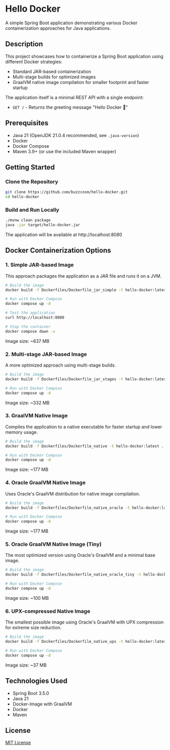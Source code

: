 # Hello Docker

A simple Spring Boot application demonstrating various Docker containerization approaches for Java applications.

## Description

This project showcases how to containerize a Spring Boot application using different Docker strategies:
- Standard JAR-based containerization
- Multi-stage builds for optimized images
- GraalVM native image compilation for smaller footprint and faster startup

The application itself is a minimal REST API with a single endpoint:
- `GET /` - Returns the greeting message "Hello Docker 👋"

## Prerequisites

- Java 21 (OpenJDK 21.0.4 recommended, see `.java-version`)
- Docker
- Docker Compose
- Maven 3.9+ (or use the included Maven wrapper)

## Getting Started

### Clone the Repository

```bash
git clone https://github.com/buzzcosm/hello-docker.git
cd hello-docker
```

### Build and Run Locally

```bash
./mvnw clean package
java -jar target/hello-docker.jar
```

The application will be available at http://localhost:8080

## Docker Containerization Options

### 1. Simple JAR-based Image

This approach packages the application as a JAR file and runs it on a JVM.

```bash
# Build the image
docker build -f Dockerfiles/Dockerfile_jar_simple -t hello-docker:latest .

# Run with Docker Compose
docker compose up -d

# Test the application
curl http://localhost:8080

# Stop the container
docker compose down -v
```

Image size: ~637 MB

### 2. Multi-stage JAR-based Image

A more optimized approach using multi-stage builds.

```bash
# Build the image
docker build -f Dockerfiles/Dockerfile_jar_stages -t hello-docker:latest .

# Run with Docker Compose
docker compose up -d
```

Image size: ~332 MB

### 3. GraalVM Native Image

Compiles the application to a native executable for faster startup and lower memory usage.

```bash
# Build the image
docker build -f Dockerfiles/Dockerfile_native -t hello-docker:latest .

# Run with Docker Compose
docker compose up -d
```

Image size: ~177 MB

### 4. Oracle GraalVM Native Image

Uses Oracle's GraalVM distribution for native image compilation.

```bash
# Build the image
docker build -f Dockerfiles/Dockerfile_native_oracle -t hello-docker:latest .

# Run with Docker Compose
docker compose up -d
```

Image size: ~177 MB

### 5. Oracle GraalVM Native Image (Tiny)

The most optimized version using Oracle's GraalVM and a minimal base image.

```bash
# Build the image
docker build -f Dockerfiles/Dockerfile_native_oracle_tiny -t hello-docker:latest .

# Run with Docker Compose
docker compose up -d
```

Image size: ~100 MB

### 6. UPX-compressed Native Image

The smallest possible image using Oracle's GraalVM with UPX compression for extreme size reduction.

```bash
# Build the image
docker build -f Dockerfiles/Dockerfile_native_upx -t hello-docker:latest .

# Run with Docker Compose
docker compose up -d
```

Image size: ~37 MB

## Technologies Used

- Spring Boot 3.5.0
- Java 21
- Docker-Image with GraalVM
- Docker
- Maven

## License

[MIT License](LICENSE)
